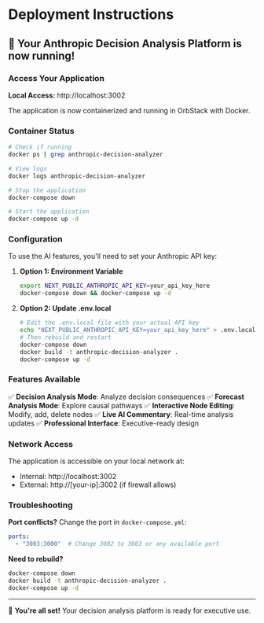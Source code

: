 # Deployment Instructions

## 🚀 Your Anthropic Decision Analysis Platform is now running!

### Access Your Application

**Local Access:** http://localhost:3002

The application is now containerized and running in OrbStack with Docker.

### Container Status

```bash
# Check if running
docker ps | grep anthropic-decision-analyzer

# View logs
docker logs anthropic-decision-analyzer

# Stop the application
docker-compose down

# Start the application
docker-compose up -d
```

### Configuration

To use the AI features, you'll need to set your Anthropic API key:

1. **Option 1: Environment Variable**
   ```bash
   export NEXT_PUBLIC_ANTHROPIC_API_KEY=your_api_key_here
   docker-compose down && docker-compose up -d
   ```

2. **Option 2: Update .env.local**
   ```bash
   # Edit the .env.local file with your actual API key
   echo "NEXT_PUBLIC_ANTHROPIC_API_KEY=your_api_key_here" > .env.local
   # Then rebuild and restart
   docker-compose down
   docker build -t anthropic-decision-analyzer .
   docker-compose up -d
   ```

### Features Available

✅ **Decision Analysis Mode**: Analyze decision consequences
✅ **Forecast Analysis Mode**: Explore causal pathways
✅ **Interactive Node Editing**: Modify, add, delete nodes
✅ **Live AI Commentary**: Real-time analysis updates
✅ **Professional Interface**: Executive-ready design

### Network Access

The application is accessible on your local network at:
- Internal: http://localhost:3002
- External: http://[your-ip]:3002 (if firewall allows)

### Troubleshooting

**Port conflicts?** Change the port in `docker-compose.yml`:
```yaml
ports:
  - "3003:3000"  # Change 3002 to 3003 or any available port
```

**Need to rebuild?**
```bash
docker-compose down
docker build -t anthropic-decision-analyzer .
docker-compose up -d
```

---

🎉 **You're all set!** Your decision analysis platform is ready for executive use.